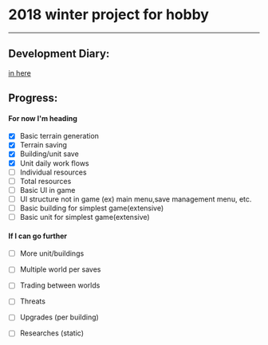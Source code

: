 # 2018 winter project for hobby
***
## Development Diary:
[in here](/Diary/Diary.md)

## Progress:

#### For now I'm heading

 - [x] Basic terrain generation
 - [x] Terrain saving
 - [x] Building/unit save
 - [x] Unit daily work flows
 - [ ] Individual resources
 - [ ] Total resources
 - [ ] Basic UI in game
 - [ ] UI structure not in game (ex) main menu,save management menu, etc.
 - [ ] Basic building for simplest game(extensive)
 - [ ] Basic unit for simplest game(extensive)
 
#### If I can go further
 
 - [ ] More unit/buildings
 - [ ] Multiple world per saves
 - [ ] Trading between worlds
 - [ ] Threats
 - [ ] Upgrades (per building)
 - [ ] Researches (static)
 
